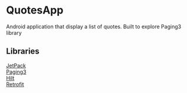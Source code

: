 # QuotesApp
Android application that display a list of quotes. Built to explore Paging3 library

## Libraries
[JetPack](https://developer.android.com/jetpack/getting-started)  
[Paging3](https://developer.android.com/jetpack/androidx/releases/paging)  
[Hilt](https://developer.android.com/jetpack/androidx/releases/hilt)  
[Retrofit](https://square.github.io/retrofit/)  

